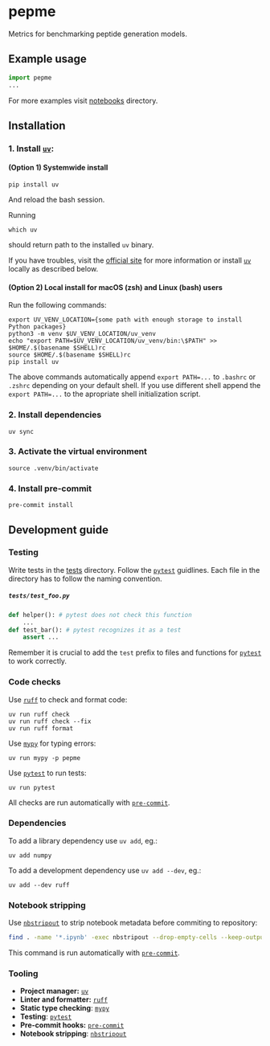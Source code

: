 # pepme

Metrics for benchmarking peptide generation models.

## Example usage
```python
import pepme
...
```
For more examples visit [notebooks](/notebooks) directory.

## Installation
### 1. Install [`uv`](#tooling):

#### (Option 1) Systemwide install 
```shell
pip install uv
```
And reload the bash session.

Running
```shell
which uv
```
should return path to the installed `uv` binary.

If you have troubles, visit the [official site](https://docs.astral.sh/uv/getting-started/installation/) for more information or install [`uv`](#tooling) locally as described below.

#### (Option 2) Local install for macOS (zsh) and Linux (bash) users

Run the following commands:
```shell
export UV_VENV_LOCATION={some path with enough storage to install Python packages}
python3 -m venv $UV_VENV_LOCATION/uv_venv
echo "export PATH=$UV_VENV_LOCATION/uv_venv/bin:\$PATH" >> $HOME/.$(basename $SHELL)rc
source $HOME/.$(basename $SHELL)rc
pip install uv 
```
The above commands automatically append `export PATH=...` to `.bashrc` or `.zshrc` depending on your default shell. If you use different shell append the `export PATH=...` to the apropriate shell initialization script.

### 2. Install dependencies
```shell
uv sync
```

### 3. Activate the virtual environment
```shell
source .venv/bin/activate
```

### 4. Install pre-commit
```shell
pre-commit install
```


## Development guide

### Testing
Write tests in the [tests](/tests) directory. Follow the [`pytest`](#tooling) guidlines. Each file in the directory has to follow the naming convention.
<h5 a><strong><code>tests/test_foo.py</code></strong></h5>

```python
def helper(): # pytest does not check this function
    ...
def test_bar(): # pytest recognizes it as a test
    assert ...
```

Remember it is crucial to add the `test` prefix to files and functions for [`pytest`](#tooling) to work correctly.

### Code checks
Use [`ruff`](#tooling) to check and format code:
```shell
uv run ruff check
uv run ruff check --fix
uv run ruff format
```

Use [`mypy`](#tooling) for typing errors:
```shell
uv run mypy -p pepme
```

Use [`pytest`](#tooling) to run tests:
```shell
uv run pytest
```


All checks are run automatically with [`pre-commit`](#tooling).

### Dependencies
To add a library dependency use `uv add`, eg.:
```shell
uv add numpy
```
To add a development dependency use `uv add --dev`, eg.:
```shell
uv add --dev ruff
```

### Notebook stripping
Use [`nbstripout`](#tooling) to strip notebook metadata before commiting to repository:
```bash
find . -name '*.ipynb' -exec nbstripout --drop-empty-cells --keep-output {} +
```
This command is run automatically with [`pre-commit`](#tooling).

### Tooling
- __Project manager:__ [`uv`](https://docs.astral.sh/uv/)
- __Linter and formatter:__ [`ruff`](https://docs.astral.sh/ruff/)
- __Static type checking__: [`mypy`](https://mypy.readthedocs.io/en/stable/#)
- __Testing__: [`pytest`](https://docs.pytest.org/en/stable/)
- __Pre-commit hooks:__ [`pre-commit`](https://pre-commit.com/)
- __Notebook stripping__: [`nbstripout`](https://pypi.org/project/nbstripout/)